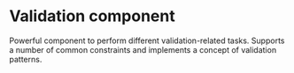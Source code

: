 
Validation component
====================

Powerful component to perform different validation-related tasks. Supports a number of common constraints and implements a concept of validation patterns.

